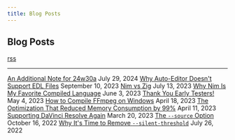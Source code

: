 ```yaml
---
title: Blog Posts
---
```


## Blog Posts
[rss](/index.xml)

---
[An Additional Note for 24w30a](./audio-one-pass) July 29, 2024
[Why Auto-Editor Doesn't Support EDL Files](./why-not-edl) September 10, 2023
[Nim vs Zig](./nim-vs-zig) July 13, 2023
[Why Nim Is My Favorite Compiled Language](./why-nim-is-my-favorite-compiled-language) June 3, 2023
[Thank You Early Testers!](./thank-you-early-testers) May 4, 2023
[How to Compile FFmpeg on Windows](./how-to-compile-ffmpeg-on-windows) April 18, 2023
[The Optimization That Reduced Memory Consumption by 99%](./saving-memory) April 11, 2023
[Supporting DaVinci Resolve Again](./supporting-davinci-resolve-again) March 20, 2023
[The `--source` Option](./source) October 16, 2022
[Why It's Time to Remove `--silent-threshold`](./silent-threshold) July 26, 2022


